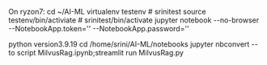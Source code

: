 
On ryzon7:
cd ~/AI-ML
virtualenv testenv # srinitest
source testenv/bin/activiate # srinitest/bin/activate
jupyter notebook --no-browser --NotebookApp.token='' --NotebookApp.password=''

python version3.9.19
cd /home/srini/AI-ML/notebooks
jupyter nbconvert --to script MilvusRag.ipynb;streamlit run MilvusRag.py
